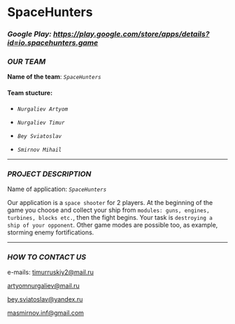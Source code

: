# SpaceHunters

### *Google Play: https://play.google.com/store/apps/details?id=io.spacehunters.game*

### *OUR TEAM* 

**Name of the team**: _`SpaceHunters`_

#### Team stucture:

 * _`Nurgaliev Artyom`_
 
 * _`Nurgaliev Timur`_
 
 * _`Bey Sviatoslav`_
 
 * _`Smirnov Mihail`_
 
 ___
 

### *PROJECT DESCRIPTION*

Name of application: _`SpaceHunters`_


Our application is a `space shooter` for 2 players. At the beginning of the game you choose and collect your ship from `modules: guns, engines, turbines, blocks etc.`, then the fight begins. Your task is `destroying a ship of your opponent`. Other game modes are possible too, as example, storming enemy fortifications.

 ___
 


### *HOW TO CONTACT US*

e-mails:  timurruskiy2@mail.ru

artyomnurgaliev@mail.ru

bey.sviatoslav@yandex.ru 

masmirnov.inf@gmail.com
